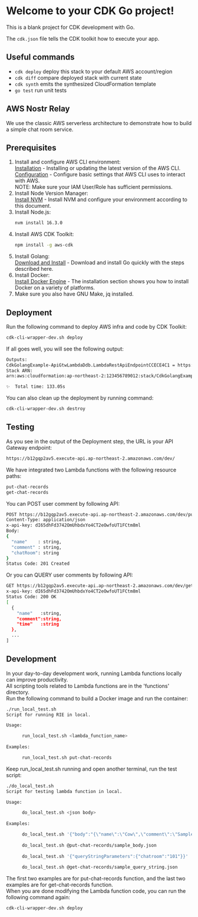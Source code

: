 # Welcome to your CDK Go project!

This is a blank project for CDK development with Go.

The `cdk.json` file tells the CDK toolkit how to execute your app.

## Useful commands

 * `cdk deploy`      deploy this stack to your default AWS account/region
 * `cdk diff`        compare deployed stack with current state
 * `cdk synth`       emits the synthesized CloudFormation template
 * `go test`         run unit tests


## AWS Nostr Relay
We use the classic AWS serverless architecture to demonstrate how to build a simple chat room service.<br />

## Prerequisites
1. Install and configure AWS CLI environment:<br />
   [Installation] - Installing or updating the latest version of the AWS CLI.<br />
   [Configuration] - Configure basic settings that AWS CLI uses to interact with AWS.<br />
   NOTE: Make sure your IAM User/Role has sufficient permissions.
2. Install Node Version Manager:<br />
   [Install NVM] - Install NVM and configure your environment according to this document.
3. Install Node.js:<br />
    ```sh
    nvm install 16.3.0
    ```
4. Install AWS CDK Toolkit:
    ```sh
    npm install -g aws-cdk
    ```
5. Install Golang:<br />
   [Download and Install] - Download and install Go quickly with the steps described here.
6. Install Docker:<br />
   [Install Docker Engine] - The installation section shows you how to install Docker on a variety of platforms.
7. Make sure you also have GNU Make, jq installed.

## Deployment
Run the following command to deploy AWS infra and code by CDK Toolkit:<br />
  ```sh
  cdk-cli-wrapper-dev.sh deploy
  ```
If all goes well, you will see the following output:<br />
  ```sh
  Outputs:
  CdkGolangExample-ApiGtwLambdaDdb.LambdaRestApiEndpointCCECE4C1 = https://b12gqp2av5.execute-api.ap-northeast-2.amazonaws.com/dev/
  Stack ARN:
  arn:aws:cloudformation:ap-northeast-2:123456789012:stack/CdkGolangExample-ApiGtwLambdaDdb/225b9050-a414-11ec-b5c2-0ab842e4df54
  
  ✨  Total time: 133.05s
  ```
You can also clean up the deployment by running command:<br />
  ```sh
  cdk-cli-wrapper-dev.sh destroy
  ```

## Testing
As you see in the output of the Deployment step, the URL is your API Gateway endpoint:<br />
  ```sh
  https://b12gqp2av5.execute-api.ap-northeast-2.amazonaws.com/dev/
  ```
We have integrated two Lambda functions with the following resource paths:
  ```sh
  put-chat-records
  get-chat-records
  ```
You can POST user comment by following API:
  ```sh
  POST https://b12gqp2av5.execute-api.ap-northeast-2.amazonaws.com/dev/put-chat-records
  Content-Type: application/json
  x-api-key: dI65dhFd3742OmUhbdxYo4CT2eOwfoUT1FCtm8ml
  Body:
  {
    "name"    : string,
    "comment" : string,
    "chatRoom": string
  }
  Status Code: 201 Created
  ```
Or you can QUERY user comments by following API:
  ```sh
  GET https://b12gqp2av5.execute-api.ap-northeast-2.amazonaws.com/dev/get-chat-records?chatroom=abc123
  x-api-key: dI65dhFd3742OmUhbdxYo4CT2eOwfoUT1FCtm8ml
  Status Code: 200 OK
  [
    {
      "name"   :string,
      "comment":string,
      "time"   :string
    },
    ...
  ]
  ```

## Development
In your day-to-day development work, running Lambda functions locally can improve productivity.<br />
All scripting tools related to Lambda functions are in the 'functions' directory.<br />
Run the following command to build a Docker image and run the container:<br />
  ```sh
  ./run_local_test.sh
  Script for running RIE in local.
  
  Usage:
  
        run_local_test.sh <lambda_function_name>
        
  Examples:
  
        run_local_test.sh put-chat-records
  
  ```
Keep run_local_test.sh running and open another terminal, run the test script:<br />
  ```sh
  ./do_local_test.sh
  Script for testing lambda function in local.
  
  Usage:
  
        do_local_test.sh <json body>
        
  Examples:
  
        do_local_test.sh '{"body":"{\"name\":\"Cow\",\"comment\":\"Sample comment!\",\"chatRoom\":\"101\"}"}'
        
        do_local_test.sh @put-chat-records/sample_body.json
        
        do_local_test.sh '{"queryStringParameters":{"chatroom":"101"}}'
        
        do_local_test.sh @get-chat-records/sample_query_string.json
  
  ```
The first two examples are for put-chat-records function, and the last two examples are for get-chat-records function.<br />
When you are done modifying the Lambda function code, you can run the following command again:<br />
  ```sh
  cdk-cli-wrapper-dev.sh deploy
  ```

[Installation]: <https://docs.aws.amazon.com/cli/latest/userguide/getting-started-install.html>
[Configuration]: <https://docs.aws.amazon.com/cli/latest/userguide/cli-configure-quickstart.html>
[Install NVM]: <https://github.com/nvm-sh/nvm#install--update-script>
[Download and Install]: <https://go.dev/doc/install>
[Install Docker Engine]: <https://docs.docker.com/engine/install/>